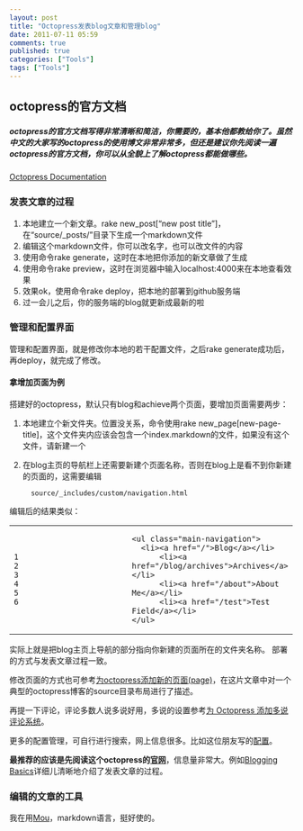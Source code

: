 ```yaml
---
layout: post
title: "Octopress发表blog文章和管理blog"
date: 2011-07-11 05:59
comments: true
published: true
categories: ["Tools"]
tags: ["Tools"]
---
```

## octopress的官方文档

##### octopress的官方文档写得非常清晰和简洁，你需要的，基本他都教给你了。虽然中文的大家写的octopress的使用博文非常非常多，但还是建议你先阅读一遍octopress的官方文档，你可以从全貌上了解octopress都能做哪些。

[Octopress Documentation](http://octopress.org/docs/)

### 发表文章的过程

1.  本地建立一个新文章。rake new\_post\[“new post
    title”\]，在“source/\_posts/”目录下生成一个markdown文件
2.  编辑这个markdown文件，你可以改名字，也可以改文件的内容
3.  使用命令rake generate，这时在本地把你添加的新文章做了生成
4.  使用命令rake
    preview，这时在浏览器中输入localhost:4000来在本地查看效果
5.  效果ok，使用命令rake deploy，把本地的部署到github服务端
6.  过一会儿之后，你的服务端的blog就更新成最新的啦

### 管理和配置界面

管理和配置界面，就是修改你本地的若干配置文件，之后rake
generate成功后，再deploy，就完成了修改。

#### 拿增加页面为例

搭建好的octopress，默认只有blog和achieve两个页面，要增加页面需要两步：

1.  本地建立个新文件夹。位置没关系，命令使用rake
    new\_page\[new-page-title\]，这个文件夹内应该会包含一个index.markdown的文件，如果没有这个文件，请新建一个

2.  在blog主页的导航栏上还需要新建个页面名称，否则在blog上是看不到你新建的页面的，这需要编辑

    `  source/_includes/custom/navigation.html`

编辑后的结果类似：

<table>
<colgroup>
<col style="width: 50%" />
<col style="width: 50%" />
</colgroup>
<tbody>
<tr class="odd">
<td class="gutter"><pre class="line-numbers"><code>1
2
3
4
5
6</code></pre></td>
<td class="code"><pre><code>&lt;ul class=&quot;main-navigation&quot;&gt;
  &lt;li&gt;&lt;a href=&quot;/&quot;&gt;Blog&lt;/a&gt;&lt;/li&gt;
      &lt;li&gt;&lt;a href=&quot;/blog/archives&quot;&gt;Archives&lt;/a&gt;&lt;/li&gt;
      &lt;li&gt;&lt;a href=&quot;/about&quot;&gt;About Me&lt;/a&gt;&lt;/li&gt;
      &lt;li&gt;&lt;a href=&quot;/test&quot;&gt;Test Field&lt;/a&gt;&lt;/li&gt;
&lt;/ul&gt;   </code></pre></td>
</tr>
</tbody>
</table>

实际上就是把blog主页上导航的部分指向你新建的页面所在的文件夹名称。
部署的方式与发表文章过程一致。

修改页面的方式也可参考[为octopress添加新的页面(page)](http://icodeit.org/2013/01/add-new-page-to-octopress/)，在这片文章中对一个典型的octopress博客的source目录布局进行了描述。

再提一下评论，评论多数人说多说好用，多说的设置参考[为 Octopress
添加多说评论系统](http://ihavanna.org/internet/2013-02/add-duoshuo-commemt-system-into-octopress.html)。

更多的配置管理，可自行进行搜索，网上信息很多。比如这位朋友写的[配置](http://www.yanjiuyanjiu.com/blog/20130402/)。

**最推荐的应该是先阅读这个octopress的[官网](http://octopress.org)**，信息量非常大。例如[Blogging
Basics](http://octopress.org/docs/blogging/)详细儿清晰地介绍了发表文章的过程。

### 编辑的文章的工具

我在用[Mou](http://mouapp.com)，markdown语言，挺好使的。


